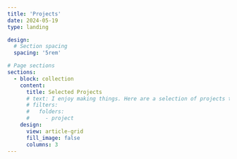 ```yaml
---
title: 'Projects'
date: 2024-05-19
type: landing

design:
  # Section spacing
  spacing: '5rem'

# Page sections
sections:
  - block: collection
    content:
      title: Selected Projects
      # text: I enjoy making things. Here are a selection of projects that I have worked on over the years.
      # filters:
      #   folders:
      #     - project
    design:
      view: article-grid
      fill_image: false
      columns: 3
---
```

